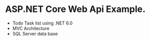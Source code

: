 # ASP.NET Core Web Api Example.

- Todo Task list using .NET 6.0
- MVC Architecture
- SQL Server data base